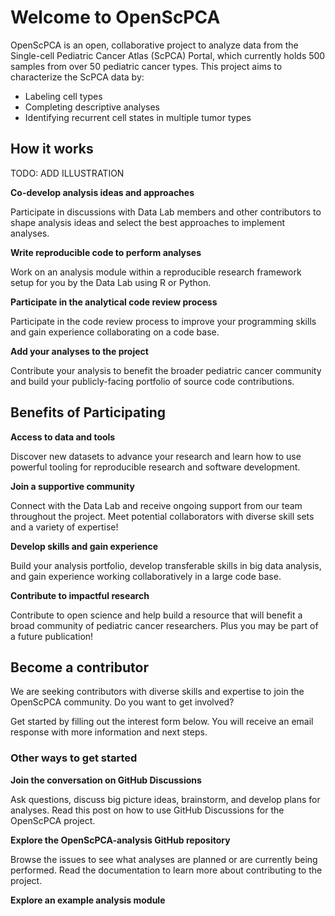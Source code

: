 # Welcome to OpenScPCA

OpenScPCA is an open, collaborative project to analyze data from the Single-cell Pediatric Cancer Atlas (ScPCA) Portal, which currently holds 500 samples from over 50 pediatric cancer types. 
This project aims to characterize the ScPCA data by:

- Labeling cell types
- Completing descriptive analyses
- Identifying recurrent cell states in multiple tumor types


## How it works

TODO: ADD ILLUSTRATION

**Co-develop analysis ideas and approaches**

Participate in discussions with Data Lab members and other contributors to shape analysis ideas and select the best approaches to implement analyses.

**Write reproducible code to perform analyses**

Work on an analysis module within a reproducible research framework setup for you by the Data Lab using R or Python.

**Participate in the analytical code review process**

Participate in the code review process to improve your programming skills and gain experience collaborating on a code base.

**Add your analyses to the project**

Contribute your analysis to benefit the broader pediatric cancer community and build your publicly-facing portfolio of source code contributions.


## Benefits of Participating

**Access to data and tools**

Discover new datasets to advance your research and learn how to use powerful tooling for reproducible research and software development.

**Join a supportive community**

Connect with the Data Lab and receive ongoing support from our team throughout the project. Meet potential collaborators with diverse skill sets and a variety of expertise!

**Develop skills and gain experience**

Build your analysis portfolio, develop transferable skills in big data analysis, and gain experience working collaboratively in a large code base. 

**Contribute to impactful research**

Contribute to open science and help build a resource that will benefit a broad community of pediatric cancer researchers. Plus you may be part of a future publication!



## Become a contributor

We are seeking contributors with diverse skills and expertise to join the OpenScPCA community. Do you want to get involved?

Get started by filling out the interest form below. You will receive an email response with more information and next steps.


### Other ways to get started

**Join the conversation on GitHub Discussions**

Ask questions, discuss big picture ideas, brainstorm, and develop plans for analyses. Read this post on how to use GitHub Discussions for the OpenScPCA project.


**Explore the OpenScPCA-analysis GitHub repository**

Browse the issues to see what analyses are planned or are currently being performed. Read the documentation to learn more about contributing to the project.

**Explore an example analysis module**
